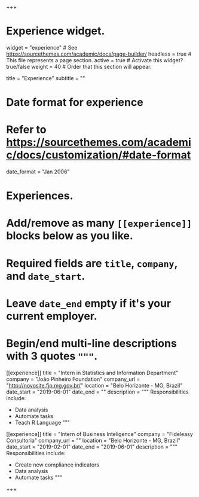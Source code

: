 +++
# Experience widget.
widget = "experience"  # See https://sourcethemes.com/academic/docs/page-builder/
headless = true  # This file represents a page section.
active = true  # Activate this widget? true/false
weight = 40  # Order that this section will appear.

title = "Experience"
subtitle = ""

# Date format for experience
#   Refer to https://sourcethemes.com/academic/docs/customization/#date-format
date_format = "Jan 2006"

# Experiences.
#   Add/remove as many `[[experience]]` blocks below as you like.
#   Required fields are `title`, `company`, and `date_start`.
#   Leave `date_end` empty if it's your current employer.
#   Begin/end multi-line descriptions with 3 quotes `"""`.
[[experience]]
  title = "Intern in Statistics and Information Department"
  company = "João Pinheiro Foundation"
  company_url = "http://novosite.fjp.mg.gov.br/"
  location = "Belo Horizonte - MG, Brazil"
  date_start = "2019-06-01"
  date_end = ""
  description = """
  Responsibilities include:
  
  * Data analysis
  * Automate tasks
  * Teach R Language
  """




[[experience]]
  title = "Intern of Business Inteligence"
  company = "Fideleasy Consultoria"
  company_url = ""
  location = "Belo Horizonte - MG, Brazil"
  date_start = "2019-02-01"
  date_end = "2019-06-01"
  description = """
  Responsibilities include:
    
  * Create new compliance indicators
  * Data analysis
  * Automate tasks
  """


+++
